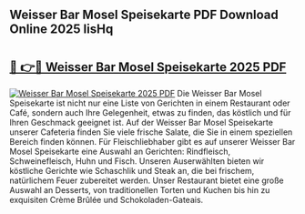 ## Weisser Bar Mosel Speisekarte PDF Download Online 2025 lisHq

# <h2><a href="http://gcdo4it.nevu.top/?p=Weisser+Bar+Mosel+Speisekarte">🔗 👉🔴 Weisser Bar Mosel Speisekarte 2025 PDF</a></h2>

[![Weisser Bar Mosel Speisekarte 2025 PDF](https://i.imgur.com/dBaPXMq.png)](http://gcdo4it.nevu.top/?p=Weisser+Bar+Mosel+Speisekarte)
Die Weisser Bar Mosel Speisekarte ist nicht nur eine Liste von Gerichten in einem Restaurant oder Café, sondern auch Ihre Gelegenheit, etwas zu finden, das köstlich und für Ihren Geschmack geeignet ist. Auf der Weisser Bar Mosel Speisekarte unserer Cafeteria finden Sie viele frische Salate, die Sie in einem speziellen Bereich finden können. Für Fleischliebhaber gibt es auf unserer Weisser Bar Mosel Speisekarte eine Auswahl an Gerichten: Rindfleisch, Schweinefleisch, Huhn und Fisch. Unseren Auserwählten bieten wir köstliche Gerichte wie Schaschlik und Steak an, die bei frischem, natürlichem Feuer zubereitet werden. Unser Restaurant bietet eine große Auswahl an Desserts, von traditionellen Torten und Kuchen bis hin zu exquisiten Crème Brûlée und Schokoladen-Gateais.
